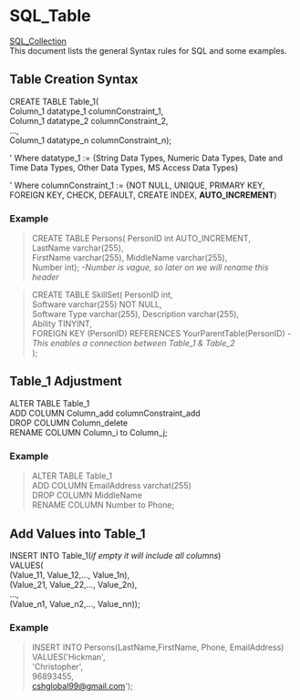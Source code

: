 # SQL_Table
[SQL_Collection](https://github.com/cshglobal99/SQL_Collection/blob/main/INTRODUCTION.md)  
This document lists the general Syntax rules for SQL and some examples.

## Table Creation Syntax
CREATE TABLE Table_1(  
Column_1 datatype_1 columnConstraint_1,  
Column_1 datatype_2 columnConstraint_2,  
...,  
Column_1 datatype_n columnConstraint_n);

' Where datatype_1 := {String Data Types, Numeric Data Types, Date and Time Data Types, Other Data Types, MS Access Data Types}

' Where columnConstraint_1 := {NOT NULL, UNIQUE, PRIMARY KEY, FOREIGN KEY, CHECK, DEFAULT, CREATE INDEX, **AUTO_INCREMENT**)

### Example
>CREATE TABLE Persons( PersonID int AUTO_INCREMENT,  
> LastName varchar(255),  
> FirstName varchar(255),
> MiddleName varchar(255),   
> Number int); *-Number is vague, so later on we will rename this header*  

>CREATE TABLE SkillSet( PersonID int,  
> Software varchar(255) NOT NULL,  
> Software Type varchar(255),
> Description varchar(255),  
>Ability TINYINT,  
>FOREIGN KEY (PersonID) REFERENCES YourParentTable(PersonID) *- This enables a connection between Table_1 & Table_2*  
>);

## Table_1 Adjustment
ALTER TABLE Table_1  
ADD COLUMN Column_add columnConstraint_add  
DROP COLUMN Column_delete  
RENAME COLUMN Column_i to Column_j;  

### Example
>ALTER TABLE Table_1  
ADD COLUMN EmailAddress varchat(255)  
DROP COLUMN MiddleName  
RENAME COLUMN Number to Phone;  

## Add Values into Table_1
INSERT INTO Table_1(*if empty it will include all columns*)  
VALUES(  
 (Value_11, Value_12,..., Value_1n),  
 (Value_21, Value_22,..., Value_2n),  
 ...,  
 (Value_n1, Value_n2,..., Value_nn));  


### Example
> INSERT INTO Persons(LastName,FirstName, Phone, EmailAddress)  
VALUES('Hickman',  
'Christopher',  
96893455,  
cshglobal99@gmail.com');  
